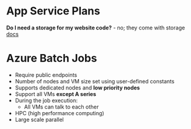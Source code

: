 
# App Service Plans
**Do I need a storage for my website code?** - no; they come with storage [docs](https://docs.microsoft.com/en-us/azure/app-service/overview-hosting-plans)


# Azure Batch Jobs
- Require public endpoints
- Number of nodes and VM size set using user-defined constants
- Supports dedicated nodes and **low priority nodes**
- Support all VMs **except A series**
- During the job execution:
    - All VMs can talk to each other
 - HPC (high performance computing)
 - Large scale parallel
